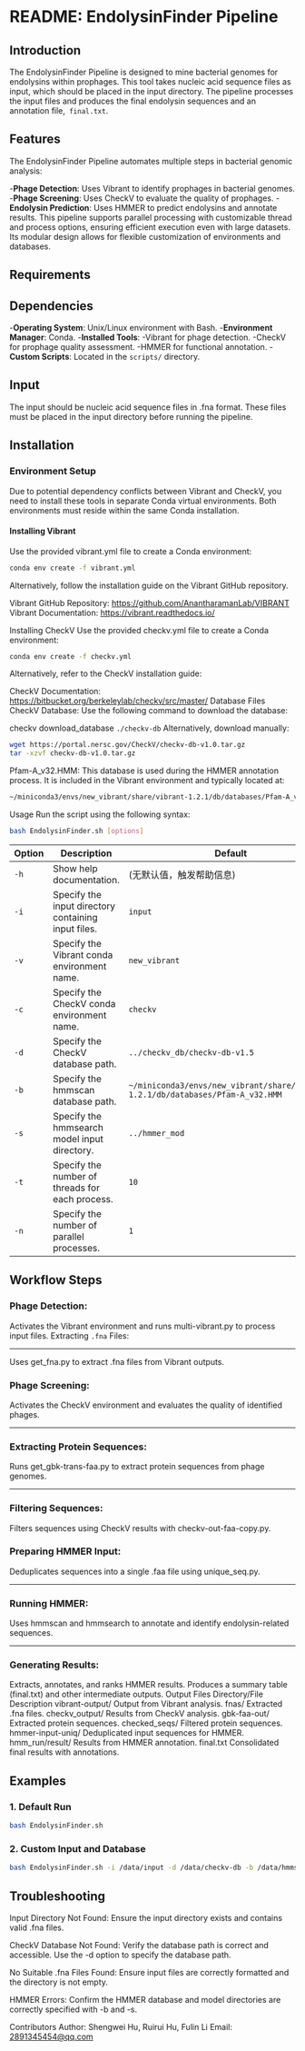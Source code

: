 # README: EndolysinFinder Pipeline
## Introduction
The EndolysinFinder Pipeline is designed to mine bacterial genomes for endolysins within prophages. This tool takes nucleic acid sequence files as input, which should be placed in the input directory. The pipeline processes the input files and produces the final endolysin sequences and an annotation file,` final.txt`.

## Features
The EndolysinFinder Pipeline automates multiple steps in bacterial genomic analysis:

-**Phage Detection**: Uses Vibrant to identify prophages in bacterial genomes.
-**Phage Screening**: Uses CheckV to evaluate the quality of prophages.
-**Endolysin Prediction**: Uses HMMER to predict endolysins and annotate results.
This pipeline supports parallel processing with customizable thread and process options, ensuring efficient execution even with large datasets. Its modular design allows for flexible customization of environments and databases.

## Requirements
## Dependencies
-**Operating System**: Unix/Linux environment with Bash.
-**Environment Manager**: Conda.
-**Installed Tools**:
-Vibrant for phage detection.
-CheckV for prophage quality assessment.
-HMMER for functional annotation.
-**Custom Scripts**: Located in the `scripts/` directory.
## Input
The input should be nucleic acid sequence files in .fna format. These files must be placed in the input directory before running the pipeline.

## Installation
### Environment Setup
Due to potential dependency conflicts between Vibrant and CheckV, you need to install these tools in separate Conda virtual environments. Both environments must reside within the same Conda installation.

#### Installing Vibrant
Use the provided vibrant.yml file to create a Conda environment:
```bash
conda env create -f vibrant.yml
```
Alternatively, follow the installation guide on the Vibrant GitHub repository.

Vibrant GitHub Repository: https://github.com/AnantharamanLab/VIBRANT
Vibrant Documentation: https://vibrant.readthedocs.io/

Installing CheckV
Use the provided checkv.yml file to create a Conda environment:
```bash
conda env create -f checkv.yml
```
Alternatively, refer to the CheckV installation guide:

CheckV Documentation: https://bitbucket.org/berkeleylab/checkv/src/master/
Database Files
CheckV Database: Use the following command to download the database:


checkv download_database `./checkv-db`
Alternatively, download manually:

```bash
wget https://portal.nersc.gov/CheckV/checkv-db-v1.0.tar.gz
tar -xzvf checkv-db-v1.0.tar.gz
```
Pfam-A_v32.HMM: This database is used during the HMMER annotation process. It is included in the Vibrant environment and typically located at:

```bash
~/miniconda3/envs/new_vibrant/share/vibrant-1.2.1/db/databases/Pfam-A_v32.HMM
```
Usage
Run the script using the following syntax:

```bash
bash EndolysinFinder.sh [options]
```
| Option | Description | Default |
| --- | --- | --- |
| `-h` | Show help documentation. | (无默认值，触发帮助信息) |
| `-i` | Specify the input directory containing input files. | `input` |
| `-v` | Specify the Vibrant conda environment name. | `new_vibrant` |
| `-c` | Specify the CheckV conda environment name. | `checkv` |
| `-d` | Specify the CheckV database path. | `../checkv_db/checkv-db-v1.5` |
| `-b` | Specify the hmmscan database path. | `~/miniconda3/envs/new_vibrant/share/vibrant-1.2.1/db/databases/Pfam-A_v32.HMM` |
| `-s` | Specify the hmmsearch model input directory. | `../hmmer_mod` |
| `-t` | Specify the number of threads for each process. | `10` |
| `-n` | Specify the number of parallel processes. | `1` |
## Workflow Steps
### Phage Detection:

Activates the Vibrant environment and runs multi-vibrant.py to process input files.
Extracting `.fna` Files:
***
Uses get_fna.py to extract .fna files from Vibrant outputs.
### Phage Screening:

Activates the CheckV environment and evaluates the quality of identified phages.
***
### Extracting Protein Sequences:

Runs get_gbk-trans-faa.py to extract protein sequences from phage genomes.
***
### Filtering Sequences:

Filters sequences using CheckV results with checkv-out-faa-copy.py.
### Preparing HMMER Input:

Deduplicates sequences into a single .faa file using unique_seq.py.
***
### Running HMMER:

Uses hmmscan and hmmsearch to annotate and identify endolysin-related sequences.
***
### Generating Results:

Extracts, annotates, and ranks HMMER results.
Produces a summary table (final.txt) and other intermediate outputs.
Output Files
Directory/File	Description
vibrant-output/	Output from Vibrant analysis.
fnas/	Extracted .fna files.
checkv_output/	Results from CheckV analysis.
gbk-faa-out/	Extracted protein sequences.
checked_seqs/	Filtered protein sequences.
hmmer-input-uniq/	Deduplicated input sequences for HMMER.
hmm_run/result/	Results from HMMER annotation.
final.txt	Consolidated final results with annotations.
## Examples
### 1. Default Run
```bash
bash EndolysinFinder.sh
```
### 2. Custom Input and Database
```bash
bash EndolysinFinder.sh -i /data/input -d /data/checkv-db -b /data/hmmscan-db/Pfam-A.hmm -t 20 -n 4
```
## Troubleshooting
Input Directory Not Found: Ensure the input directory exists and contains valid .fna files.

CheckV Database Not Found: Verify the database path is correct and accessible. Use the -d option to specify the database path.

No Suitable .fna Files Found: Ensure input files are correctly formatted and the directory is not empty.

HMMER Errors: Confirm the HMMER database and model directories are correctly specified with -b and -s.

Contributors
Author: Shengwei Hu, Ruirui Hu, Fulin Li
Email: 2891345454@qq.com

